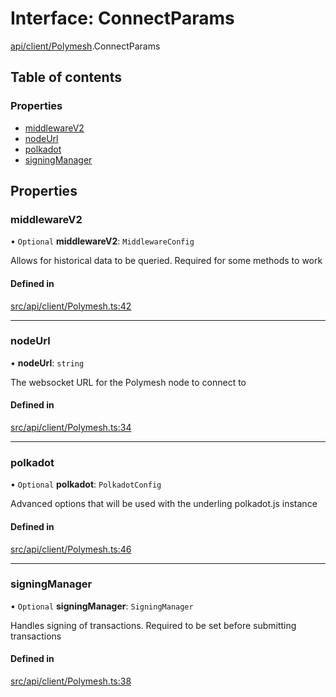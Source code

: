 # Interface: ConnectParams

[api/client/Polymesh](../wiki/api.client.Polymesh).ConnectParams

## Table of contents

### Properties

- [middlewareV2](../wiki/api.client.Polymesh.ConnectParams#middlewarev2)
- [nodeUrl](../wiki/api.client.Polymesh.ConnectParams#nodeurl)
- [polkadot](../wiki/api.client.Polymesh.ConnectParams#polkadot)
- [signingManager](../wiki/api.client.Polymesh.ConnectParams#signingmanager)

## Properties

### middlewareV2

• `Optional` **middlewareV2**: `MiddlewareConfig`

Allows for historical data to be queried. Required for some methods to work

#### Defined in

[src/api/client/Polymesh.ts:42](https://github.com/PolymeshAssociation/polymesh-private-sdk/blob/297c67ce/src/api/client/Polymesh.ts#L42)

___

### nodeUrl

• **nodeUrl**: `string`

The websocket URL for the Polymesh node to connect to

#### Defined in

[src/api/client/Polymesh.ts:34](https://github.com/PolymeshAssociation/polymesh-private-sdk/blob/297c67ce/src/api/client/Polymesh.ts#L34)

___

### polkadot

• `Optional` **polkadot**: `PolkadotConfig`

Advanced options that will be used with the underling polkadot.js instance

#### Defined in

[src/api/client/Polymesh.ts:46](https://github.com/PolymeshAssociation/polymesh-private-sdk/blob/297c67ce/src/api/client/Polymesh.ts#L46)

___

### signingManager

• `Optional` **signingManager**: `SigningManager`

Handles signing of transactions. Required to be set before submitting transactions

#### Defined in

[src/api/client/Polymesh.ts:38](https://github.com/PolymeshAssociation/polymesh-private-sdk/blob/297c67ce/src/api/client/Polymesh.ts#L38)
